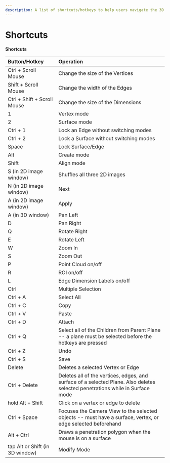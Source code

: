 ```yaml
---
description: A list of shortcuts/hotkeys to help users navigate the 3D tool faster.
---
```


# Shortcuts

**Shortcuts**

| **Button/Hotkey** | **Operation** |
| :--- | :--- |
| Ctrl + Scroll Mouse | Change the size of the Vertices |
| Shift + Scroll Mouse | Change the width of the Edges |
| Ctrl + Shift + Scroll Mouse | Change the size of the Dimensions |
| 1 | Vertex mode |
| 2 | Surface mode |
| Ctrl + 1 | Lock an Edge without switching modes |
| Ctrl + 2 | Lock a Surface without switching modes |
| Space | Lock Surface/Edge |
| Alt | Create mode |
| Shift | Align mode |
| S \(in 2D image window\) | Shuffles all three 2D images |
| N \(in 2D image window\) | Next |
| A \(in 2D image window\) | Apply |
| A \(in 3D window\) | Pan Left |
| D | Pan Right |
| Q | Rotate Right |
| E | Rotate Left |
| W | Zoom In |
| S | Zoom Out |
| P | Point Cloud on/off |
| R | ROI on/off |
| L | Edge Dimension Labels on/off |
| Ctrl | Multiple Selection |
| Ctrl + A | Select All |
| Ctrl + C | Copy |
| Ctrl + V | Paste |
| Ctrl + D | Attach |
| Ctrl + Q | Select all of the Children from Parent Plane -- a plane must be selected before the hotkeys are pressed |
| Ctrl + Z | Undo |
| Ctrl + S | Save |
| Delete | Deletes a selected Vertex or Edge |
| Ctrl + Delete | Deletes all of the vertices, edges, and surface of a selected Plane. Also deletes selected penetrations while in Surface mode |
| hold Alt + Shift | Click on a vertex or edge to delete |
| Ctrl + Space | Focuses the Camera View to the selected objects -- must have a surface, vertex, or edge selected beforehand |
| Alt + Ctrl | Draws a penetration polygon when the mouse is on a surface |
| tap Alt or Shift \(in 3D window\) | Modify Mode |

